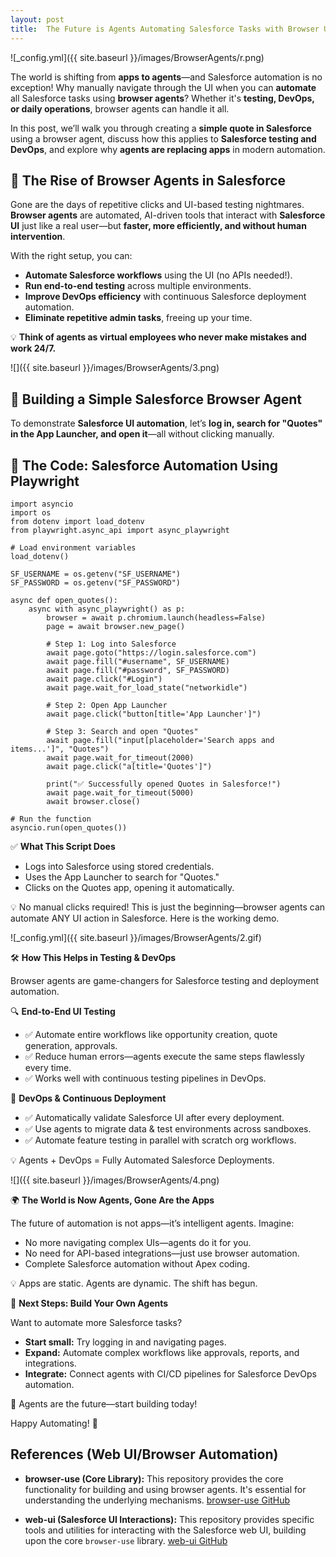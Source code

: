 ```yaml
---
layout: post
title:  The Future is Agents Automating Salesforce Tasks with Browser UI
---
```


![_config.yml]({{ site.baseurl }}/images/BrowserAgents/r.png)


The world is shifting from **apps to agents**—and Salesforce automation is no exception! Why manually navigate through the UI when you can **automate** all Salesforce tasks using **browser agents**? Whether it's **testing, DevOps, or daily operations**, browser agents can handle it all.

In this post, we’ll walk you through creating a **simple quote in Salesforce** using a browser agent, discuss how this applies to **Salesforce testing and DevOps**, and explore why **agents are replacing apps** in modern automation.

## 🚀 The Rise of Browser Agents in Salesforce

Gone are the days of repetitive clicks and UI-based testing nightmares. **Browser agents** are automated, AI-driven tools that interact with **Salesforce UI** just like a real user—but **faster, more efficiently, and without human intervention**.

With the right setup, you can:
* **Automate Salesforce workflows** using the UI (no APIs needed!).
* **Run end-to-end testing** across multiple environments.
* **Improve DevOps efficiency** with continuous Salesforce deployment automation.
* **Eliminate repetitive admin tasks**, freeing up your time.

💡 **Think of agents as virtual employees who never make mistakes and work 24/7.**

![]({{ site.baseurl }}/images/BrowserAgents/3.png)

## 🔨 Building a Simple Salesforce Browser Agent

To demonstrate **Salesforce UI automation**, let’s **log in, search for "Quotes" in the App Launcher, and open it**—all without clicking manually.

## 📌 The Code: Salesforce Automation Using Playwright

```
import asyncio
import os
from dotenv import load_dotenv
from playwright.async_api import async_playwright

# Load environment variables
load_dotenv()

SF_USERNAME = os.getenv("SF_USERNAME")
SF_PASSWORD = os.getenv("SF_PASSWORD")

async def open_quotes():
    async with async_playwright() as p:
        browser = await p.chromium.launch(headless=False)
        page = await browser.new_page()

        # Step 1: Log into Salesforce
        await page.goto("https://login.salesforce.com")
        await page.fill("#username", SF_USERNAME)
        await page.fill("#password", SF_PASSWORD)
        await page.click("#Login")
        await page.wait_for_load_state("networkidle")

        # Step 2: Open App Launcher
        await page.click("button[title='App Launcher']")
        
        # Step 3: Search and open "Quotes"
        await page.fill("input[placeholder='Search apps and items...']", "Quotes")
        await page.wait_for_timeout(2000)
        await page.click("a[title='Quotes']")

        print("✅ Successfully opened Quotes in Salesforce!")
        await page.wait_for_timeout(5000)
        await browser.close()

# Run the function
asyncio.run(open_quotes())
```

✅ **What This Script Does**

* Logs into Salesforce using stored credentials.
* Uses the App Launcher to search for "Quotes."
* Clicks on the Quotes app, opening it automatically.

💡 No manual clicks required! This is just the beginning—browser agents can automate ANY UI action in Salesforce. Here is the working demo. 

![_config.yml]({{ site.baseurl }}/images/BrowserAgents/2.gif)


🛠️ **How This Helps in Testing & DevOps**

Browser agents are game-changers for Salesforce testing and deployment automation.

🔍 **End-to-End UI Testing**

* ✅ Automate entire workflows like opportunity creation, quote generation, approvals.
* ✅ Reduce human errors—agents execute the same steps flawlessly every time.
* ✅ Works well with continuous testing pipelines in DevOps.

🚀 **DevOps & Continuous Deployment**

* ✅ Automatically validate Salesforce UI after every deployment.
* ✅ Use agents to migrate data & test environments across sandboxes.
* ✅ Automate feature testing in parallel with scratch org workflows.

💡 Agents + DevOps = Fully Automated Salesforce Deployments.

![]({{ site.baseurl }}/images/BrowserAgents/4.png)

🌍 **The World is Now Agents, Gone Are the Apps**

The future of automation is not apps—it’s intelligent agents. Imagine:

* No more navigating complex UIs—agents do it for you.
* No need for API-based integrations—just use browser automation.
* Complete Salesforce automation without Apex coding.

💡 Apps are static. Agents are dynamic. The shift has begun.

🎯 **Next Steps: Build Your Own Agents**

Want to automate more Salesforce tasks?

* **Start small:** Try logging in and navigating pages.
* **Expand:** Automate complex workflows like approvals, reports, and integrations.
* **Integrate:** Connect agents with CI/CD pipelines for Salesforce DevOps automation.

🚀 Agents are the future—start building today!

Happy Automating! 🤖

## **References (Web UI/Browser Automation)**

* **browser-use (Core Library):** This repository provides the core functionality for building and using browser agents. It's essential for understanding the underlying mechanisms. [browser-use GitHub](https://github.com/browser-use/browser-use)

* **web-ui (Salesforce UI Interactions):** This repository provides specific tools and utilities for interacting with the Salesforce web UI, building upon the core `browser-use` library. [web-ui GitHub](https://github.com/browser-use/web-ui)
